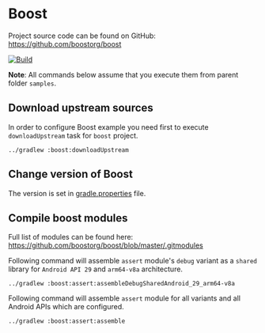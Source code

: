 # Boost

Project source code can be found on GitHub: https://github.com/boostorg/boost

[![Build](https://github.com/Anatolii/gradle-cpp-cross-platform/workflows/Boost/badge.svg)](https://github.com/Anatolii/gradle-cpp-cross-platform/actions)

**Note**: All commands below assume that you execute them from parent folder `samples`.

## Download upstream sources

In order to configure Boost example you need first to execute `downloadUpstream` task for `boost` project.

```shell script
../gradlew :boost:downloadUpstream
```

## Change version of Boost

The version is set in [gradle.properties](gradle.properties) file.

## Compile boost modules

Full list of modules can be found here: https://github.com/boostorg/boost/blob/master/.gitmodules

Following command will assemble `assert` module's `debug` variant as a `shared` library for `Android API 29` and `arm64-v8a` architecture.

```shell script
../gradlew :boost:assert:assembleDebugSharedAndroid_29_arm64-v8a
```

Following command will assemble `assert` module for all variants and all Android APIs which are configured.

```shell script
../gradlew :boost:assert:assemble
```